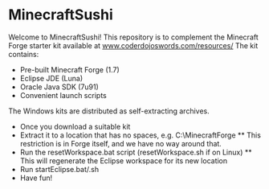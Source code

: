 # MinecraftSushi
Welcome to MinecraftSushi!
This repository is to complement the Minecraft Forge starter kit available at www.coderdojoswords.com/resources/
The kit contains:
- Pre-built Minecraft Forge (1.7)
- Eclipse JDE (Luna)
- Oracle Java SDK (7u91)
- Convenient launch scripts

The Windows kits are distributed as self-extracting archives.
* Once you download a suitable kit
* Extract it to a location that has no spaces, e.g. C:\MinecraftForge
** This restriction is in Forge itself, and we have no way around that.
* Run the resetWorkspace.bat script (resetWorkspace.sh if on Linux)
** This will regenerate the Eclipse workspace for its new location
* Run startEclipse.bat/.sh
* Have fun!